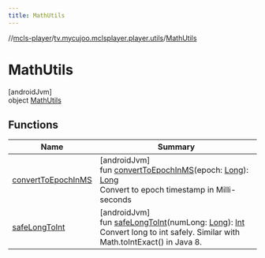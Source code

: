 ```yaml
---
title: MathUtils
---
```

//[mcls-player](../../../index.html)/[tv.mycujoo.mclsplayer.player.utils](../index.html)/[MathUtils](index.html)



# MathUtils



[androidJvm]\
object [MathUtils](index.html)



## Functions


| Name | Summary |
|---|---|
| [convertToEpochInMS](convert-to-epoch-in-m-s.html) | [androidJvm]<br>fun [convertToEpochInMS](convert-to-epoch-in-m-s.html)(epoch: [Long](https://kotlinlang.org/api/latest/jvm/stdlib/kotlin/-long/index.html)): [Long](https://kotlinlang.org/api/latest/jvm/stdlib/kotlin/-long/index.html)<br>Convert to epoch timestamp in Milli-seconds |
| [safeLongToInt](safe-long-to-int.html) | [androidJvm]<br>fun [safeLongToInt](safe-long-to-int.html)(numLong: [Long](https://kotlinlang.org/api/latest/jvm/stdlib/kotlin/-long/index.html)): [Int](https://kotlinlang.org/api/latest/jvm/stdlib/kotlin/-int/index.html)<br>Convert long to int safely. Similar with Math.toIntExact() in Java 8. |

